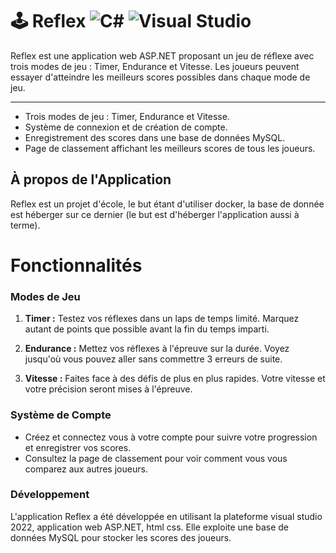 # 🕹 Reflex ![C#](https://img.shields.io/badge/c%23-%23239120.svg?style=for-the-badge&logo=csharp&logoColor=white) ![Visual Studio](https://img.shields.io/badge/Visual%20Studio-5C2D91.svg?style=for-the-badge&logo=visual-studio&logoColor=white)

Reflex est une application web ASP.NET proposant un jeu de réflexe avec trois modes de jeu : Timer, Endurance et Vitesse. Les joueurs peuvent essayer d'atteindre les meilleurs scores possibles dans chaque mode de jeu.

---
- Trois modes de jeu : Timer, Endurance et Vitesse.
- Système de connexion et de création de compte.
- Enregistrement des scores dans une base de données MySQL.
- Page de classement affichant les meilleurs scores de tous les joueurs.

## À propos de l'Application

Reflex est un projet d'école, le but étant d'utiliser docker, la base de donnée est héberger sur ce dernier (le but est d'héberger l'application aussi à terme).

# Fonctionnalités

### Modes de Jeu

1. **Timer :** Testez vos réflexes dans un laps de temps limité. Marquez autant de points que possible avant la fin du temps imparti.

2. **Endurance :** Mettez vos réflexes à l'épreuve sur la durée. Voyez jusqu'où vous pouvez aller sans commettre 3 erreurs de suite.

3. **Vitesse :** Faites face à des défis de plus en plus rapides. Votre vitesse et votre précision seront mises à l'épreuve.

### Système de Compte

- Créez et connectez vous à votre compte pour suivre votre progression et enregistrer vos scores.
- Consultez la page de classement pour voir comment vous vous comparez aux autres joueurs.

### Développement

L'application Reflex a été développée en utilisant la plateforme visual studio 2022, application web ASP.NET, html css. Elle exploite une base de données MySQL pour stocker les scores des joueurs.
